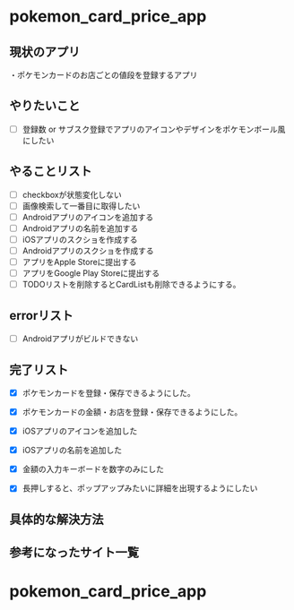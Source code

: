 # pokemon_card_price_app

## 現状のアプリ  
・ポケモンカードのお店ごとの値段を登録するアプリ  

## やりたいこと
- [ ] 登録数 or サブスク登録でアプリのアイコンやデザインをポケモンボール風にしたい

## やることリスト
- [ ] checkboxが状態変化しない
- [ ] 画像検索して一番目に取得したい
- [ ] Androidアプリのアイコンを追加する
- [ ] Androidアプリの名前を追加する
- [ ] iOSアプリのスクショを作成する
- [ ] Androidアプリのスクショを作成する
- [ ] アプリをApple Storeに提出する
- [ ] アプリをGoogle Play Storeに提出する
- [ ] TODOリストを削除するとCardListも削除できるようにする。

## errorリスト
- [ ] Androidアプリがビルドできない

## 完了リスト
- [x] ポケモンカードを登録・保存できるようにした。
- [x] ポケモンカードの金額・お店を登録・保存できるようにした。
- [x] iOSアプリのアイコンを追加した
- [x] iOSアプリの名前を追加した
- [x] 金額の入力キーボードを数字のみにした
- [x] 長押しすると、ポップアップみたいに詳細を出現するようにしたい


## 具体的な解決方法


 
## 参考になったサイト一覧

# pokemon_card_price_app

